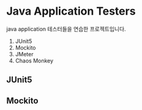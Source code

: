 # Java Application Testers

java application 테스터들을 연습한 프로젝트입니다.
1. JUnit5
2. Mockito
3. JMeter
4. Chaos Monkey

## JUnit5

## Mockito